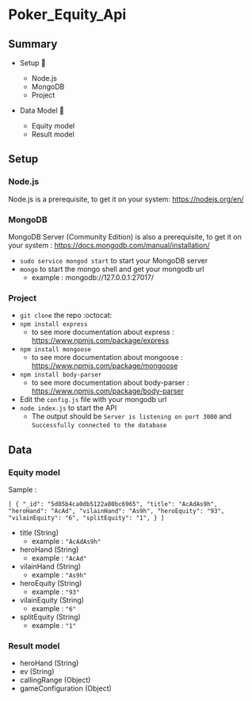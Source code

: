 # Poker_Equity_Api
## Summary

- Setup :rocket:
  - Node.js
  - MongoDB
  - Project

- Data Model :file_folder:
  - Equity model
  - Result model

## Setup

### Node.js

Node.js is a prerequisite, to get it on your system: https://nodejs.org/en/

### MongoDB

MongoDB Server (Community Edition) is also a prerequisite, to get it on your system : https://docs.mongodb.com/manual/installation/

  - `sudo service mongod start` to start your MongoDB server
  - `mongo` to start the mongo shell and get your mongodb url
    - example : mongodb://127.0.0.1:27017/

### Project

  - `git clone` the repo :octocat:
  - `npm install express`
    - to see more documentation about express : https://www.npmjs.com/package/express
  - `npm install mongoose`
    - to see more documentation about mongoose : https://www.npmjs.com/package/mongoose
  - `npm install body-parser`
    - to see more documentation about body-parser : https://www.npmjs.com/package/body-parser
  - Edit the `config.js` file with your mongodb url
  - `node index.js` to start the API
    - The output should be `Server is listening on port 3000` and `Successfully connected to the database`

## Data

### Equity model

Sample :

`[
    {
        "_id": "5d05b4ca0db5122a80bc6965",
        "title": "AcAdAs9h",
        "heroHand": "AcAd",
        "vilainHand": "As9h",
        "heroEquity": "93",
        "vilainEquity": "6",
        "splitEquity": "1",
    }
]`

  - title (String)
    - example : `"AcAdAs9h"`
  - heroHand (String)
    - example : `"AcAd"`
  - vilainHand (String)
    - example : `"As9h"`
  - heroEquity (String)
    - example : `"93"`
  - vilainEquity (String)
    - example : `"6"`
  - splitEquity (String)
    - example : `"1"`

### Result model

  - heroHand (String)
  - ev (String)
  - callingRange (Object)
  - gameConfiguration (Object)
